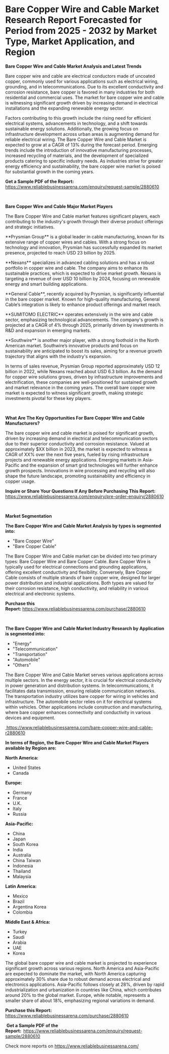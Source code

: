 <p><h1>Bare Copper Wire and Cable Market Research Report Forecasted for Period from 2025 -  2032 by Market Type, Market Application, and Region</h1></p><p><strong>Bare Copper Wire and Cable Market Analysis and Latest Trends</strong></p>
<p><p>Bare copper wire and cable are electrical conductors made of uncoated copper, commonly used for various applications such as electrical wiring, grounding, and in telecommunications. Due to its excellent conductivity and corrosion resistance, bare copper is favored in many industries for both residential and commercial uses. The market for bare copper wire and cable is witnessing significant growth driven by increasing demand in electrical installations and the expanding renewable energy sector.</p><p>Factors contributing to this growth include the rising need for efficient electrical systems, advancements in technology, and a shift towards sustainable energy solutions. Additionally, the growing focus on infrastructure development across urban areas is augmenting demand for reliable electrical wiring. The Bare Copper Wire and Cable Market is expected to grow at a CAGR of 13% during the forecast period. Emerging trends include the introduction of innovative manufacturing processes, increased recycling of materials, and the development of specialized products catering to specific industry needs. As industries strive for greater energy efficiency and sustainability, the bare copper wire market is poised for substantial growth in the coming years.</p></p>
<p><strong>Get a Sample PDF of the Report:&nbsp;</strong> <a href="https://www.reliablebusinessarena.com/enquiry/request-sample/2880610?utm_campaign=2892&utm_medium=2&utm_source=Github&utm_content=ia&utm_term=12032025&utm_id=bare-copper-wire-and-cable">https://www.reliablebusinessarena.com/enquiry/request-sample/2880610</a></p>
<p>&nbsp;</p>
<p><strong>Bare Copper Wire and Cable Major Market Players</strong></p>
<p><p>The Bare Copper Wire and Cable market features significant players, each contributing to the industry's growth through their diverse product offerings and strategic initiatives. </p><p>**Prysmian Group** is a global leader in cable manufacturing, known for its extensive range of copper wires and cables. With a strong focus on technology and innovation, Prysmian has successfully expanded its market presence, projected to reach USD 23 billion by 2025. </p><p>**Nexans** specializes in advanced cabling solutions and has a robust portfolio in copper wire and cable. The company aims to enhance its sustainable practices, which is expected to drive market growth. Nexans is targeting a revenue of over USD 10 billion by 2024, focusing on renewable energy and smart building applications.</p><p>**General Cable**, recently acquired by Prysmian, is significantly influential in the bare copper market. Known for high-quality manufacturing, General Cable’s integration is likely to enhance product offerings and market reach.</p><p>**SUMITOMO ELECTRIC** operates extensively in the wire and cable sector, emphasizing technological advancements. The company's growth is projected at a CAGR of 4% through 2025, primarily driven by investments in R&D and expansion in emerging markets.</p><p>**Southwire** is another major player, with a strong foothold in the North American market. Southwire’s innovative products and focus on sustainability are anticipated to boost its sales, aiming for a revenue growth trajectory that aligns with the industry's expansion.</p><p>In terms of sales revenue, Prysmian Group reported approximately USD 12 billion in 2022, while Nexans reached about USD 6.3 billion. As the demand for copper wire solutions grows, driven by infrastructure improvements and electrification, these companies are well-positioned for sustained growth and market relevance in the coming years. The overall bare copper wire market is expected to witness significant growth, making strategic investments pivotal for these key players.</p></p>
<p>&nbsp;</p>
<p><strong>What Are The Key Opportunities For Bare Copper Wire and Cable Manufacturers?</strong></p>
<p><p>The bare copper wire and cable market is poised for significant growth, driven by increasing demand in electrical and telecommunication sectors due to their superior conductivity and corrosion resistance. Valued at approximately $XX billion in 2023, the market is expected to witness a CAGR of XX% over the next five years, fueled by rising infrastructure projects and renewable energy applications. Emerging markets in Asia-Pacific and the expansion of smart grid technologies will further enhance growth prospects. Innovations in wire processing and recycling will also shape the future landscape, promoting sustainability and efficiency in copper usage.</p></p>
<p><strong>Inquire or Share Your Questions If Any Before Purchasing This Report:</strong> <a href="https://www.reliablebusinessarena.com/enquiry/pre-order-enquiry/2880610?utm_campaign=2892&utm_medium=2&utm_source=Github&utm_content=ia&utm_term=12032025&utm_id=bare-copper-wire-and-cable">https://www.reliablebusinessarena.com/enquiry/pre-order-enquiry/2880610</a></p>
<p>&nbsp;</p>
<p><strong>Market Segmentation</strong></p>
<p><strong>The Bare Copper Wire and Cable Market Analysis by types is segmented into:</strong></p>
<p><ul><li>"Bare Copper Wire"</li><li>"Bare Copper Cable"</li></ul></p>
<p><p>The Bare Copper Wire and Cable market can be divided into two primary types: Bare Copper Wire and Bare Copper Cable. Bare Copper Wire is typically used for electrical connections and grounding applications, offering excellent conductivity and flexibility. Conversely, Bare Copper Cable consists of multiple strands of bare copper wire, designed for larger power distribution and industrial applications. Both types are valued for their corrosion resistance, high conductivity, and reliability in various electrical and electronic systems.</p></p>
<p><strong>Purchase this Report:&nbsp;</strong><a href="https://www.reliablebusinessarena.com/purchase/2880610?utm_campaign=2892&utm_medium=2&utm_source=Github&utm_content=ia&utm_term=12032025&utm_id=bare-copper-wire-and-cable">https://www.reliablebusinessarena.com/purchase/2880610</a></p>
<p>&nbsp;</p>
<p><strong>The Bare Copper Wire and Cable Market Industry Research by Application is segmented into:</strong></p>
<p><ul><li>"Energy"</li><li>"Telecommunication"</li><li>"Transportation"</li><li>"Automobile"</li><li>"Others"</li></ul></p>
<p><p>The Bare Copper Wire and Cable Market serves various applications across multiple sectors. In the energy sector, it is crucial for electrical conductivity in power generation and distribution systems. In telecommunications, it facilitates data transmission, ensuring reliable communication networks. The transportation industry utilizes bare copper for wiring in vehicles and infrastructure. The automobile sector relies on it for electrical systems within vehicles. Other applications include construction and manufacturing, where bare copper enhances connectivity and conductivity in various devices and equipment.</p></p>
<p><a href="https://www.reliablebusinessarena.com/bare-copper-wire-and-cable-r2880610?utm_campaign=2892&utm_medium=2&utm_source=Github&utm_content=ia&utm_term=12032025&utm_id=bare-copper-wire-and-cable">&nbsp;https://www.reliablebusinessarena.com/bare-copper-wire-and-cable-r2880610</a></p>
<p><strong>In terms of Region, the Bare Copper Wire and Cable Market Players available by Region are:</strong></p>
<p>
    <p> <strong> North America: </strong>
        <ul>
            <li>United States</li>
            <li>Canada</li>
        </ul>
        </p> 
    <p> <strong> Europe: </strong>
        <ul>
            <li>Germany</li>
            <li>France</li>
            <li>U.K.</li>
            <li>Italy</li>
            <li>Russia</li>
        </ul>
        </p> 
    <p> <strong> Asia-Pacific: </strong>
        <ul>
            <li>China</li>
            <li>Japan</li>
            <li>South Korea</li>
            <li>India</li>
            <li>Australia</li>
            <li>China Taiwan</li>
            <li>Indonesia</li>
            <li>Thailand</li>
            <li>Malaysia</li>
        </ul>
        </p> 
    <p> <strong> Latin America: </strong>
        <ul>
            <li>Mexico</li>
            <li>Brazil</li>
            <li>Argentina Korea</li>
            <li>Colombia</li>
        </ul>
        </p> 
    <p> <strong> Middle East & Africa: </strong>
        <ul>
            <li>Turkey</li>
            <li>Saudi</li>
            <li>Arabia</li>
            <li>UAE</li>
            <li>Korea</li>
        </ul>
    </p>
    </p>
<p><p>The global bare copper wire and cable market is projected to experience significant growth across various regions. North America and Asia-Pacific are expected to dominate the market, with North America capturing approximately 30% share due to robust demand across electrical and electronics applications. Asia-Pacific follows closely at 28%, driven by rapid industrialization and urbanization in countries like China, which contributes around 20% to the global market. Europe, while notable, represents a smaller share of about 18%, emphasizing regional variations in demand.</p></p>
<p><strong>Purchase this Report: </strong><a href="https://www.reliablebusinessarena.com/purchase/2880610?utm_campaign=2892&utm_medium=2&utm_source=Github&utm_content=ia&utm_term=12032025&utm_id=bare-copper-wire-and-cable">https://www.reliablebusinessarena.com/purchase/2880610</a></p>
<p>&nbsp;<strong>Get a Sample PDF of the Report:&nbsp;&nbsp;</strong><a href="https://www.reliablebusinessarena.com/enquiry/request-sample/2880610?utm_campaign=2892&utm_medium=2&utm_source=Github&utm_content=ia&utm_term=12032025&utm_id=bare-copper-wire-and-cable">https://www.reliablebusinessarena.com/enquiry/request-sample/2880610</a></p>
<p><strong></strong></p>
<p>Check more reports on <a href="https://www.reliablebusinessarena.com/?utm_campaign=2892&utm_medium=2&utm_source=Github&utm_content=ia&utm_term=12032025&utm_id=bare-copper-wire-and-cable">https://www.reliablebusinessarena.com/</a></p>